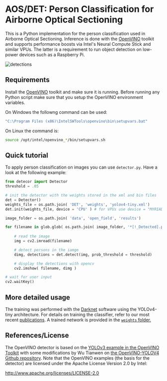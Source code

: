 
# AOS/DET: Person Classification for Airborne Optical Sectioning

This is a Python implementation for the person classification used in Airborne Optical Sectioning. 
Inference is done with the [OpenVINO](https://docs.openvinotoolkit.org/latest/index.html) toolkit and supports performance boosts via Intel's Neural Compute Stick and similar VPUs. The latter is a requirement to run object detection on low-power devices such as a Raspberry Pi.

![detections](../img/DET.gif) 

## Requirements

Install the [OpenVINO](https://docs.openvinotoolkit.org/latest/index.html) toolkit and make sure it is running.
Before running any Python script make sure that you setup the OpenVINO environment variables.

On Windows the followng command can be used: 

```sh
"C:\Program Files (x86)\IntelSWTools\openvino\bin\setupvars.bat"
```

On Linux the command is:
```sh
source /opt/intel/openvino_*/bin/setupvars.sh
```


## Quick tutorial

To apply person classification on images you can use `detector.py`. 
Have a look at the following example:

```py
from detecor import Detector
threshold = .05

# init the detector with the weights stored in the xml and bin files
det = Detector()
weights_file = os.path.join( 'DET', 'weights', 'yolov4-tiny.xml')
det.init(weights_file, device = 'CPU' ) # for VPUs use device = "MYRIAD"

image_folder = os.path.join( 'data', 'open_field', 'results') 

for filename in glob.glob( os.path.join( image_folder, '*[!_Detected].png' ) ): # read pngs in a folder
    
    # read the image
    img = cv2.imread(filename)

    # detect persons in the iamge
    dimg, detections = det.detect(img, prob_threshold = threshold)

    # display the detections with opencv
    cv2.imshow( filename, dimg )

# wait for user input
cv2.waitKey()
```

## More detailed usage

The training was performed with the [Darknet](https://github.com/AlexeyAB/darknet) software using the YOLOv4-tiny architecture. For details on training the classifier, refer to our most recent [publications](/README.md#publications).
A trained network is provided in the [`weights` folder.](weights)


## References/License

The OpenVINO detector is based on the [YOLOv3 example in the OpenVINO Toolkit](https://docs.openvinotoolkit.org/2019_R1/_inference_engine_ie_bridges_python_sample_object_detection_demo_yolov3_async_README.html) with some modifications by Wu Tianwen on [the OpenVINO-YOLOV4 Github repository](https://github.com/TNTWEN/OpenVINO-YOLOV4).
Note that the OpenVINO examples (the basis for the detector) are licensed under the Apache License Version 2.0 by Intel:

http://www.apache.org/licenses/LICENSE-2.0
